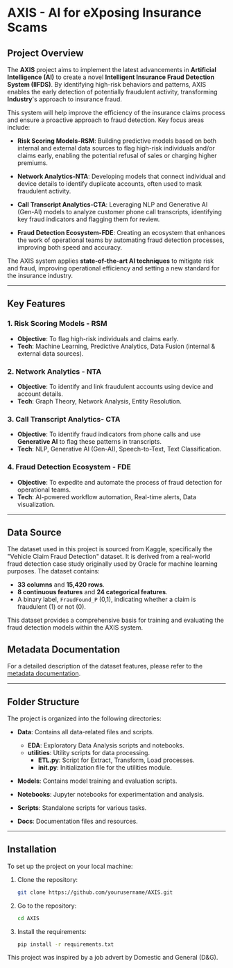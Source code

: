 # AXIS - AI for eXposing Insurance Scams

## Project Overview

The **AXIS** project aims to implement the latest advancements in **Artificial Intelligence (AI)** to create a novel **Intelligent Insurance Fraud Detection System (IIFDS)**. By identifying high-risk behaviors and patterns, AXIS enables the early detection of potentially fraudulent activity, transforming **Industry**'s approach to insurance fraud.

This system will help improve the efficiency of the insurance claims process and ensure a proactive approach to fraud detection. Key focus areas include:

- **Risk Scoring Models-RSM**: Building predictive models based on both internal and external data sources to flag high-risk individuals and/or claims early, enabling the potential refusal of sales or charging higher premiums.
  
- **Network Analytics-NTA**: Developing models that connect individual and device details to identify duplicate accounts, often used to mask fraudulent activity.
  
- **Call Transcript Analytics-CTA**: Leveraging NLP and Generative AI (Gen-AI) models to analyze customer phone call transcripts, identifying key fraud indicators and flagging them for review.

- **Fraud Detection Ecosystem-FDE**: Creating an ecosystem that enhances the work of operational teams by automating fraud detection processes, improving both speed and accuracy.

The AXIS system applies **state-of-the-art AI techniques** to mitigate risk and fraud, improving operational efficiency and setting a new standard for the insurance industry.

---

## Key Features

### 1. **Risk Scoring Models - RSM**
- **Objective**: To flag high-risk individuals and claims early.
- **Tech**: Machine Learning, Predictive Analytics, Data Fusion (internal & external data sources).
  
### 2. **Network Analytics - NTA**
- **Objective**: To identify and link fraudulent accounts using device and account details.
- **Tech**: Graph Theory, Network Analysis, Entity Resolution.

### 3. **Call Transcript Analytics- CTA**
- **Objective**: To identify fraud indicators from phone calls and use **Generative AI** to flag these patterns in transcripts.
- **Tech**: NLP, Generative AI (Gen-AI), Speech-to-Text, Text Classification.

### 4. **Fraud Detection Ecosystem - FDE**
- **Objective**: To expedite and automate the process of fraud detection for operational teams.
- **Tech**: AI-powered workflow automation, Real-time alerts, Data visualization.

---

## Data Source

The dataset used in this project is sourced from Kaggle, specifically the "Vehicle Claim Fraud Detection" dataset. It is derived from a real-world fraud detection case study originally used by Oracle for machine learning purposes. The dataset contains:

- **33 columns** and **15,420 rows**.
- **8 continuous features** and **24 categorical features**.
- A binary label, `FraudFound_P` (0,1), indicating whether a claim is fraudulent (1) or not (0).

This dataset provides a comprehensive basis for training and evaluating the fraud detection models within the AXIS system.

## Metadata Documentation

For a detailed description of the dataset features, please refer to the [metadata documentation](metadata.md).

---

## Folder Structure

The project is organized into the following directories:

- **Data**: Contains all data-related files and scripts.
  - **EDA**: Exploratory Data Analysis scripts and notebooks.
  - **utilities**: Utility scripts for data processing.
    - **ETL.py**: Script for Extract, Transform, Load processes.
    - **__init__.py**: Initialization file for the utilities module.

- **Models**: Contains model training and evaluation scripts.

- **Notebooks**: Jupyter notebooks for experimentation and analysis.

- **Scripts**: Standalone scripts for various tasks.

- **Docs**: Documentation files and resources.

---

## Installation

To set up the project on your local machine:

1. Clone the repository:
   ```bash
   git clone https://github.com/yourusername/AXIS.git
   ```
2. Go to the repository:
   ```bash
   cd AXIS
   ```
3. Install the requirements:
   ```bash
   pip install -r requirements.txt
   ```

This project was inspired by a job advert by Domestic and General (D&G).

